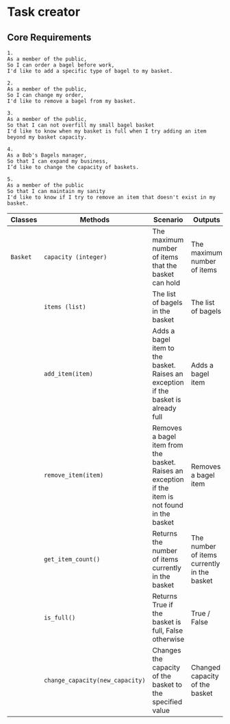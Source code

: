 # Task creator

## Core Requirements
```
1.
As a member of the public,
So I can order a bagel before work,
I'd like to add a specific type of bagel to my basket.
```

```
2.
As a member of the public,
So I can change my order,
I'd like to remove a bagel from my basket.
```

```
3.
As a member of the public,
So that I can not overfill my small bagel basket
I'd like to know when my basket is full when I try adding an item beyond my basket capacity.
```

```
4.
As a Bob's Bagels manager,
So that I can expand my business,
I’d like to change the capacity of baskets.
```

```
5.
As a member of the public
So that I can maintain my sanity
I'd like to know if I try to remove an item that doesn't exist in my basket.
```

| Classes  | Methods                                  | Scenario                                                                                         | Outputs                                     |
|----------|------------------------------------------|--------------------------------------------------------------------------------------------------|---------------------------------------------|
| `Basket` | `capacity (integer)`                     | The maximum number of items that the basket can hold                                             | The maximum number of items                 |
|          | `items (list)`                           | The list of bagels in the basket                                                                 | The list of bagels                          |
|          | `add_item(item)`                         | Adds a bagel item to the basket. Raises an exception if the basket is already full               | Adds a bagel item                           |
|          | `remove_item(item)`                      | Removes a bagel item from the basket. Raises an exception if the item is not found in the basket | Removes a bagel item                        |
|          | `get_item_count()`                       | Returns the number of items currently in the basket                                              | The number of items currently in the basket |
|          | `is_full()`                              | Returns True if the basket is full, False otherwise                                              | True / False                                |
|          | `change_capacity(new_capacity)`          | Changes the capacity of the basket to the specified value                                        | Changed capacity of the basket              |

```



